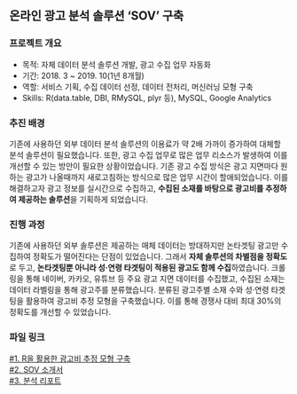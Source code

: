 ## 온라인 광고 분석 솔루션 ‘SOV’ 구축

### 프로젝트 개요
- 목적: 자체 데이터 분석 솔루션 개발, 광고 수집 업무 자동화
- 기간: 2018. 3 ~ 2019. 10(1년 8개월)
- 역할: 서비스 기획, 수집 데이터 선정, 데이터 전처리, 머신러닝 모형 구축
- Skills: R(data.table, DBI, RMySQL, plyr 등), MySQL, Google Analytics

### 추진 배경
기존에 사용하던 외부 데이터 분석 솔루션의 이용료가 약 2배 가까이 증가하여 대체할 분석 솔루션이 필요했습니다. 
또한, 광고 수집 업무로 많은 업무 리소스가 발생하여 이를 개선할 수 있는 방안이 필요한 상황이었습니다.
기존 광고 수집 방식은 광고 지면마다 원하는 광고가 나올때까지 새로고침하는 방식으로 많은 업무 시간이 할애되었습니다.
이를 해결하고자 광고 정보를 실시간으로 수집하고, **수집된 소재를 바탕으로 광고비를 추정하여 제공하는 솔루션**을 기획하게 되었습니다.

### 진행 과정
기존에 사용하던 외부 솔루션은 제공하는 매체 데이터는 방대하지만 논타겟팅 광고만 수집하여 정확도가 떨어진다는 단점이 있었습니다.
그래서 **자체 솔루션의 차별점을 정확도**로 두고, **논타겟팅뿐 아니라 성·연령 타겟팅이 적용된 광고도 함께 수집**하였습니다. 
크롤링을 통해 네이버, 카카오, 유튜브 등 주요 광고 지면 데이터를 수집했고, 수집된 소재는 데이터 라벨링을 통해 광고주를 분류했습니다.
분류된 광고주별 소재 수와 성·연령 타겟팅을 활용하여 광고비 추정 모형을 구축했습니다. 
이를 통해 경쟁사 대비 최대 30%의 정확도를 개선할 수 있었습니다.

### 파일 링크
[#1. R을 활용한 광고비 추정 모형 구축](https://github.com/hyewon0403/online-advertising-analysis-solution-SOV/blob/master/SOV_naver_brandingDA.R)\
[#2. SOV 소개서](https://github.com/hyewon0403/online-advertising-analysis-solution-SOV/blob/master/SOV%20%EC%86%8C%EA%B0%9C%EC%84%9C.pdf)\
[#3. 분석 리포트](https://github.com/hyewon0403/online-advertising-analysis-solution-SOV/blob/master/2020%20%EC%98%A8%EB%9D%BC%EC%9D%B8%20%EA%B4%91%EA%B3%A0%EB%B9%84%20%EA%B2%B0%EC%82%B0.pdf)
